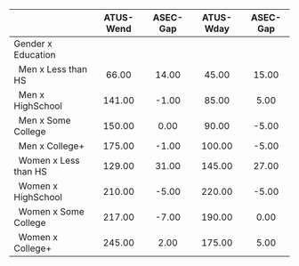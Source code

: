 
|                      |    ATUS-Wend |     ASEC-Gap |    ATUS-Wday |     ASEC-Gap |
| -------------------- | :----------: | :----------: | :----------: | :----------: |
| Gender x Education   |              |              |              |              |
| &nbsp;&nbsp;Men x Less than HS |        66.00 |        14.00 |        45.00 |        15.00 |
| &nbsp;&nbsp;Men x HighSchool |       141.00 |        -1.00 |        85.00 |         5.00 |
| &nbsp;&nbsp;Men x Some College |       150.00 |         0.00 |        90.00 |        -5.00 |
| &nbsp;&nbsp;Men x College+ |       175.00 |        -1.00 |       100.00 |        -5.00 |
| &nbsp;&nbsp;Women x Less than HS |       129.00 |        31.00 |       145.00 |        27.00 |
| &nbsp;&nbsp;Women x HighSchool |       210.00 |        -5.00 |       220.00 |        -5.00 |
| &nbsp;&nbsp;Women x Some College |       217.00 |        -7.00 |       190.00 |         0.00 |
| &nbsp;&nbsp;Women x College+ |       245.00 |         2.00 |       175.00 |         5.00 |

